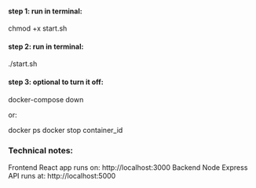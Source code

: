 #### step 1: run in terminal:

chmod +x start.sh

#### step 2: run in terminal:

./start.sh

#### step 3: optional to turn it off:
docker-compose down

or:

docker ps
docker stop container_id

### Technical notes:

Frontend React app runs on: http://localhost:3000
Backend Node Express API runs at: http://localhost:5000

